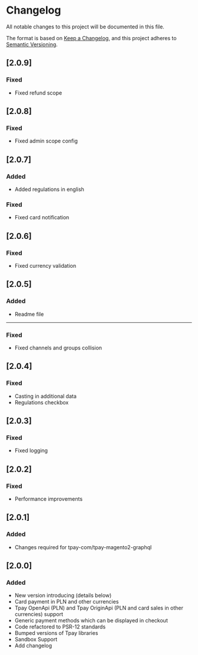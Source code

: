 # Changelog
All notable changes to this project will be documented in this file.

The format is based on [Keep a Changelog](https://keepachangelog.com/en/1.0.0/),
and this project adheres to [Semantic Versioning](https://semver.org/spec/v2.0.0.html).

## [2.0.9]
### Fixed
- Fixed refund scope

## [2.0.8]
### Fixed
- Fixed admin scope config

## [2.0.7]
### Added
- Added regulations in english
### Fixed
- Fixed card notification

## [2.0.6]
### Fixed
- Fixed currency validation 

## [2.0.5]
### Added
- Readme file
---
### Fixed
- Fixed channels and groups collision 

## [2.0.4]
### Fixed
- Casting in additional data
- Regulations checkbox
  
## [2.0.3]
### Fixed
- Fixed logging

## [2.0.2]
### Fixed
- Performance improvements

## [2.0.1]
### Added
- Changes required for tpay-com/tpay-magento2-graphql

## [2.0.0]
### Added
- New version introducing (details below)
- Card payment in PLN and other currencies
- Tpay OpenApi (PLN) and Tpay OriginApi (PLN and card sales in other currencies) support
- Generic payment methods which can be displayed in checkout
- Code refactored to PSR-12 standards
- Bumped versions of Tpay libraries
- Sandbox Support
- Add changelog
